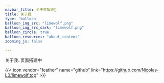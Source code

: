 ```yaml
---
navbar_title: 关于莱姆狼🐺
title: 关于我
type: 'balloon'
balloon_img_src: "limewolf.png"
balloon_img_src_dark: "limewolf.png"
balloon_circle: true
balloon_resources: "about_content"
zooming_js: false

---
```

关于我..页面搭建中

{{< icon vendor="feather" name="github" link="https://github.com/Nicolas-L0/limewolf.top" >}}
